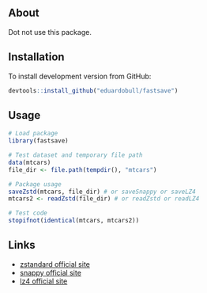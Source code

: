 About
-----

Dot not use this package.


Installation
------------

To install development version from GitHub:

``` r
devtools::install_github("eduardobull/fastsave")
```


Usage
-----

``` r
# Load package
library(fastsave)

# Test dataset and temporary file path
data(mtcars)
file_dir <- file.path(tempdir(), "mtcars")

# Package usage
saveZstd(mtcars, file_dir) # or saveSnappy or saveLZ4
mtcars2 <- readZstd(file_dir) # or readZstd or readLZ4

# Test code
stopifnot(identical(mtcars, mtcars2))
```


Links
-----

-   [zstandard official site](http://facebook.github.io/zstd/)
-   [snappy official site](https://github.com/google/snappy/)
-   [lz4 official site](https://github.com/lz4/lz4/)
